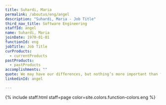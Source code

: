 ```yaml
---
title: Suhardi, Maria
permalink: /aboutus/eng/angel
description: "Suhardi, Maria - Job Title"
third_nav_title: Software Engineering
staffId: angel
name: Suhardi, Maria
joinDate: 1970-01-01
functionId: eng
jobTitle: Job Title
curProducts:
  - currentProducts
pastProducts:
  - pastProducts
accomplishments: ""
quote: We may have our differences, but nothing’s more important than family.
linkedinId: angel

---
```


{% include staff.html staff=page color=site.colors.function-colors.eng %}
